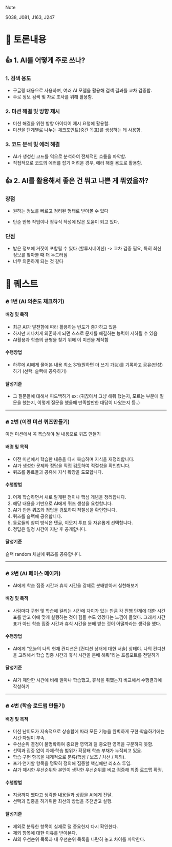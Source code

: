 > [!NOTE]
> S038, J081, J163, J247

# 👀 토론내용

## 👍 1. AI를 어떻게 주로 쓰나?
### 1. 검색 용도

- 구글링 대용으로 사용하며, 여러 AI 모델을 활용해 검색 결과를 교차 검증함.
- 주로 정보 검색 및 자료 조사를 위해 활용함.

### 2. 미션 해결 및 방향 제시

- 미션 해결을 위한 방향 아이디어 제시 요청에 활용함.
- 미션을 단계별로 나누는 체크포인트(중간 목표)를 생성하는 데 사용함.

### 3. 코드 분석 및 에러 해결

- AI가 생성한 코드를 역으로 분석하여 전체적인 흐름을 파악함.
- 직접적으로 코드의 에러를 잡기 어려운 경우, 에러 해결 용도로 활용함.

## 👍 2. AI를 활용해서 좋은 건 뭐고 나쁜 게 뭐였을까?

### 장점
- 원하는 정보를 빠르고 정리된 형태로 받아볼 수 있다

- 단순 반복 작업이나 정규식 작성에 많은 도움이 되고 있다.

### 단점
- 받은 정보에 거짓이 포함될 수 있다 (할루시네이션) -> 교차 검증 필요, 특히 최신 정보를 찾아볼 때 더 두드러짐
- 너무 의존하게 되는 것 같다


# 📝 퀘스트

### 🔥 1번 (AI 의존도 체크하기)
#### 배경 및 목적
- 최근 AI가 발전함에 따라 활용하는 빈도가 증가하고 있음
- 하지만 지나치게 의존하게 되면 스스로 문제를 해결하는 능력이 저하될 수 있음
- AI활용과 학습의 균형을 찾기 위해 이 미션을 제작함

#### 수행방법
- 하루에 AI에게 물어본 내용  최소 3개(원하면 더 쓰기 가능)를 기록하고 공유(반성)하기 (선택: 슬랙에 공유하기)
  
#### 달성기준
- 그 질문들에 대해서 피드백하기 ex: (귀찮아서 그냥 해줘 했는지, 모르는 부분에 질문을 했는지, 이렇게 질문을 했을때 만족할만한 대답이 나왔는지 등..)

-------

### 🔥 2번 (이전 미션 퀴즈만들기)
이전 미션에서 꼭 복습해야 될 내용으로 퀴즈 만들기

#### 배경 및 목적
- 이전 미션에서 학습한 내용을 다시 복습하며 지식을 재정리합니다. 
- AI가 생성한 문제와 정답을 직접 검토하여 적절성을 확인합니다. 
- 퀴즈를 동료들과 공유해 지식 확장을 도모합니다.

#### 수행방법
1. 어제 학습하면서 새로 알게된 점이나 핵심 개념을 정리합니다.
2. 해당 내용을 기반으로 AI에게 퀴즈 생성을 요청합니다.
3. AI가 만든 퀴즈와 정답을 검토하여 적절성을 확인합니다.
4. 퀴즈를 슬랙에 공유합니다.
5. 동료들의 참여 방식은 댓글, 이모지 투표 등 자유롭게 선택합니다.
6. 정답은 일정 시간이 지난 후 공개합니다.

#### 달성기준
슬랙 random 채널에 퀴즈를 공유합니다.

--------

### 🔥 3번 (AI 페이스 메이커)
- AI에게 학습 집중 시간과 휴식 시간을 강제로 분배받아서 실천해보기
#### 배경 및 목적
- 사람마다 구현 및 학습에 걸리는 시간에 차이가 있는 만큼 각 진행 단계에 대한 시간표를 받고 이에 맞게 실행하는 것이 힘들 수도 있겠다는 느낌이 들었다. 그래서 시간표가 아닌 학습 집중 시간과 휴식 시간을 분배 받는 것이 어떨까라는 생각을 했다.
#### 수행방법
- AI에게 “오늘의 나의 현재 컨디션은 [컨디션 상태에 대한 서술] 상태야. 나의 컨디션을 고려해서 학습 집중 시간과 휴식 시간을 분배 해줘"라는 프롬포트를 전달하기
#### 달성기준
- AI가 제안한 시간에 비해 얼마나 학습했고, 휴식을 취했는지 비교해서 수행결과에 작성하기

------

### 🔥 4번 (학습 로드맵 만들기)

#### 배경 및 목적

- 미션 난이도가 지속적으로 상승함에 따라 모든 기능을 완벽하게 구현·학습하기에는 시간‧자원이 부족.
- 우선순위 결정이 불명확하여 중요한 영역과 덜 중요한 영역을 구분하지 못함.
- 선택과 집중 없이 과제‧학습 범위가 확장돼 학습 부채가 누적되고 있음.
- 학습·구현 항목을 체계적으로 분류(핵심 / 보조 / 차선 / 제외).
- 포기·연기할 항목을 명확히 정의해 집중할 핵심에만 리소스 투입.
- AI가 제시한 우선순위와 본인이 생각한 우선순위를 비교·검증해 최종 로드맵 확정.

#### 수행방법

- 지금까지 했다고 생각한 내용들과 상황을 AI에게 전달.
- 선택과 집중을 하기위한 최선의 방법을 추천받고 실행.

#### 달성기준

- 제외로 분류한 항목이 실제로 덜 중요한지 다시 확인한다.
- 제외 항목에 대한 이유를 받아본다.
- AI의 우선순위 목록과 내 우선순위 목록을 나란히 놓고 차이를 파악한다.

